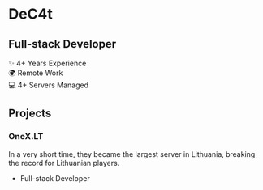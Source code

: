 <h1>DeC4t</h1>
<h2>Full-stack Developer</h2>

<p>
  ✨ 4+ Years Experience<br>
  🌍 Remote Work<br>
  💻 4+ Servers Managed
</p>

<h2>Projects</h2>
<h3>OneX.LT</h3>
<p>
  In a very short time, they became the largest server in Lithuania, breaking the record for Lithuanian players.
</p>
<ul>
  <li>Full-stack Developer</li>
</ul>

<!--
**DeC4t/DeC4t** is a ✨ _special_ ✨ repository because its `README.md` (this file) appears on your GitHub profile.

Here are some ideas to get you started:

- 🔭 I’m currently working on ...
- 🌱 I’m currently learning ...
- 👯 I’m looking to collaborate on ...
- 🤔 I’m looking for help with ...
- 💬 Ask me about ...
- 📫 How to reach me: ...
- 😄 Pronouns: ...
- ⚡ Fun fact: ...
-->
